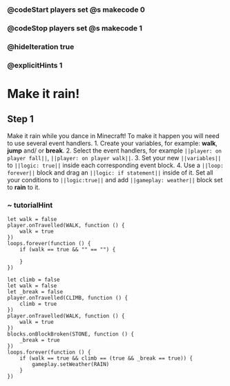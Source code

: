 ### @codeStart players set @s makecode 0
### @codeStop players set @s makecode 1

### @hideIteration true 
### @explicitHints 1


# Make it rain!

## Step 1
Make it rain while you dance in Minecraft! To make it happen you will need to use several event handlers. 1. Create your variables, for example: **walk**, **jump** and/ or **break**. 2. Select the event handlers, for example ``||player: on player fall||``, ``||player: on player walk||``. 3. Set your new ``||variables||`` to ``||logic: true||`` inside each corresponding event block. 4. Use a ``||loop: forever||`` block and drag an ``||logic: if statement||``  inside of it. Set all your conditions to ``||logic:true||`` and add ``||gameplay: weather||`` block set to  **rain** to it. 

### ~ tutorialHint
```blocks
let walk = false
player.onTravelled(WALK, function () {
    walk = true
})
loops.forever(function () {
    if (walk == true && "" == "") {
    	
    }
})

```

```ghost
let climb = false
let walk = false
let _break = false
player.onTravelled(CLIMB, function () {
    climb = true
})
player.onTravelled(WALK, function () {
    walk = true
})
blocks.onBlockBroken(STONE, function () {
    _break = true
})
loops.forever(function () {
    if (walk == true && climb == (true && _break == true)) {
        gameplay.setWeather(RAIN)
    }
})
```
